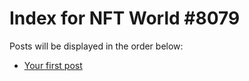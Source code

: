 # Index for NFT World #8079
Posts will be displayed in the order below:

- [Your first post](./001-first.md)


